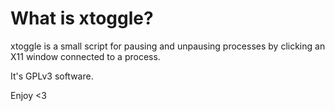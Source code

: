 # What is xtoggle?
xtoggle is a small script for pausing and unpausing processes by clicking an X11 window connected to a process.

It's GPLv3 software.

Enjoy <3